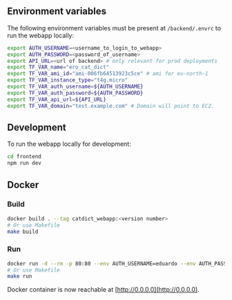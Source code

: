 ## Environment variables

The following environment variables must be present at `/backend/.envrc` to run the webapp locally:

```bash
export AUTH_USERNAME=<username_to_login_to_webapp>
export AUTH_PASSWORD=<password_of_username>
export API_URL=<url of backend> # only relevant for prod deployments
export TF_VAR_name="ero_cat_dict"
export TF_VAR_ami_id="ami-006fb64513923c5ce" # ami for eu-north-1
export TF_VAR_instance_type="t4g.micro"
export TF_VAR_auth_username=${AUTH_USERNAME}
export TF_VAR_auth_password=${AUTH_PASSWORD}
export TF_VAR_api_url=${API_URL}
export TF_VAR_domain="test.example.com" # Domain will point to EC2.
```

## Development

To run the webapp locally for development:

```bash
cd frontend
npm run dev
```

## Docker

### Build

```bash
docker build . --tag catdict_webapp:<version number>
# Or use Makefile
make build
```

### Run

```bash
docker run -d --rm -p 80:80 --env AUTH_USERNAME=eduardo --env AUTH_PASSWORD=<password> --env API_URL="http://0.0.0.0" catdict_webapp
# Or use Makefile
make run
```

Docker container is now reachable at [http://0.0.0.0](http://0.0.0.0).
